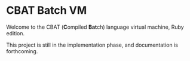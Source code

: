 # CBAT Batch VM

Welcome to the CBAT (**C**ompiled **Bat**ch) language virtual machine, Ruby edition.

This project is still in the implementation phase, and documentation is forthcoming.